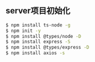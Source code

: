 ## server项目初始化

```sh
$ npm install ts-node -g
$ npm init -y
$ npm install @types/node -D
$ npm install express -S
$ npm install @types/express -D
$ npm install axios -s
```

